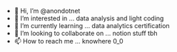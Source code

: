 - 👋 Hi, I’m @anondotnet
- 👀 I’m interested in ... data analysis and light coding
- 🌱 I’m currently learning ... data analytics certification
- 💞️ I’m looking to collaborate on ... notion stuff tbh
- 📫 How to reach me ... knowhere 0_0

<!---
anondotnet/anondotnet is a ✨ special ✨ repository because its `README.md` (this file) appears on your GitHub profile.
You can click the Preview link to take a look at your changes.
--->
